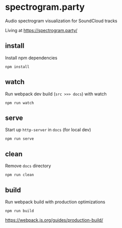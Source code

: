 # spectrogram.party

Audio spectrogram visualization for SoundCloud tracks

Living at https://spectrogram.party/


## install
Install npm dependencies
```
npm install
```

## watch
Run webpack dev build (`src >>> docs`) with watch
```
npm run watch
```

## serve
Start up `http-server` in `docs` (for local dev)
```
npm run serve
```

## clean
Remove `docs` directory
```
npm run clean
```

## build
Run webpack build with production optimizations
```
npm run build
```
https://webpack.js.org/guides/production-build/
